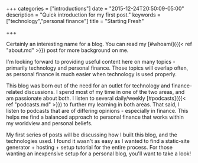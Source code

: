 +++
categories = ["introductions"]
date = "2015-12-24T20:50:09-05:00"
description = "Quick introduction for my first post."
keywords = ["technology","personal finance"]
title = "Starting Fresh"

+++

Certainly an interesting name for a blog. You can read my [\#whoami]({{< ref "about.md" >}}) post for more background on me. 

I'm looking forward to providing useful content here on many topics - primarily technology and personal finance. Those topics will overlap often, as personal finance is much easier when technology is used properly.

This blog was born out of the need for an outlet for technology and finance-related discussions. I spend most of my time in one of the two areas, and am passionate about both. I listen to several daily/weekly [\#podcasts]({{< ref "podcasts.md" >}}) to further my learning in both areas. That said, I listen to podcasts that are of differing opinions - especially in finance. This helps me find a balanced approach to personal finance that works within my worldview and personal beliefs.

My first series of posts will be discussing how I built this blog, and the technologies used. I found it wasn't as easy as I wanted to find a static-site generator + hosting + setup tutorial for the entire process. For those wanting an inexpensive setup for a personal blog, you'll want to take a look!


